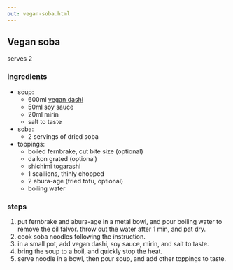 ```yaml
---
out: vegan-soba.html
---
```


Vegan soba
----------

serves 2

### ingredients

- soup:
    - 600ml [vegan dashi](vegan-dashi.html)
    - 50ml soy sauce
    - 20ml mirin
    - salt to taste
- soba:
    - 2 servings of dried soba
- toppings:
    - boiled fernbrake, cut bite size (optional)
    - daikon grated (optional)
    - shichimi togarashi
    - 1 scallions, thinly chopped
    - 2 abura-age (fried tofu, optional)
    - boiling water

### steps

1. put fernbrake and abura-age in a metal bowl, and pour boiling water to remove the oil falvor. throw out the water after 1 min, and pat dry.
2. cook soba noodles following the instruction.
3. in a small pot, add vegan dashi, soy sauce, mirin, and salt to taste.
4. bring the soup to a boil, and quickly stop the heat.
5. serve noodle in a bowl, then pour soup, and add other toppings to taste.
